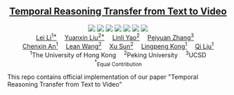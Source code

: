 <h2 align="center"> <a href="https://video-t3.github.io/">Temporal Reasoning Transfer from Text to Video</a></h2>

<div align="center">
    <a href='https://arxiv.org/pdf/2410.06166'><img src='https://img.shields.io/badge/ArXiv-2410.06166-red'></a>
    <a href='https://video-t3.github.io/'><img src='https://img.shields.io/badge/Project-Page-Green'></a>
    <a href='https://huggingface.co/datasets/MMInstruction/Video-T3-QA'><img src='https://img.shields.io/badge/🤗-Video_T3_Training_Data-green'></a>
    <a href='https://huggingface.co/datasets/tobiaslee/text_temporal'><img src='https://img.shields.io/badge/🤗-Textual_Probing_Data-green'></a>
    <a href='https://huggingface.co/datasets/lyx97/t3_probing_data'><img src='https://img.shields.io/badge/🤗-Probing_Videos-green'></a>
    <a href='https://huggingface.co/MMInstruction/LongVA-7B-Video-T3'><img src='https://img.shields.io/badge/🤗-LongVA_7B_T3-blue'></a>
    <a href='https://huggingface.co/MMInstruction/Qwen2-VL-72B-Video-T3'><img src='https://img.shields.io/badge/🤗-Qwen2_VL_72B_T3-blue'></a>
</div>

<div>
<div align="center">
    <a href='https://lilei-nlp.github.io/' target='_blank'>Lei Li<sup>1*</sup></a>&emsp;
    <a href='https://llyx97.github.io/' target='_blank'>Yuanxin Liu<sup>2*</sup></a>&emsp;
    <a href='https://yaolinli.github.io/' target='_blank'>Linli Yao<sup>2</sup></a>&emsp;
    <a href='https://veiled-texture-20c.notion.site/Perry-Peiyuan-Zhang-ab24b48621c9491db767a76df860873a' target='_blank'>Peiyuan Zhang<sup>3</sup></a>&emsp;
    </br>
    <a href='https://scholar.google.com.hk/citations?user=fY69CxIAAAAJ' target='_blank'>Chenxin An<sup>1</sup></a>&emsp;
    <a href='https://leanwang326.github.io/.github.io/' target='_blank'>Lean Wang<sup>2</sup></a>&emsp;
    <a href='https://xusun26.github.io/' target='_blank'>Xu Sun<sup>2</sup></a>&emsp;
    <a href='https://ikekonglp.github.io/' target='_blank'>Lingpeng Kong<sup>1</sup></a>&emsp;
    <a href='https://leuchine.github.io/' target='_blank'>Qi Liu<sup>1</sup></a>
</div>
<div>
<div align="center">
    <sup>1</sup>The University of Hong Kong&emsp;
    <sup>2</sup>Peking University&emsp;
    <sup>3</sup>UCSD
</div>
<div align="center">
    <sup>*</sup><small>Equal Contribution</small>
</div>


This repo contains official implementation of our paper "Temporal Reasoning Transfer from Text to Video"
